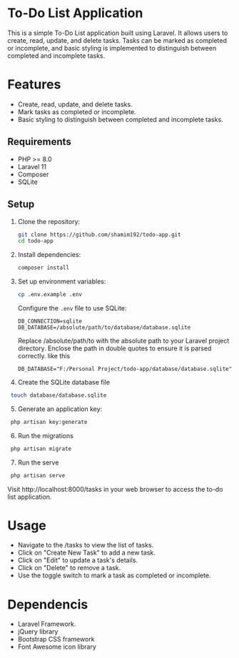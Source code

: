 # To-Do List Application

This is a simple To-Do List application built using Laravel. It allows users to create, read, update, and delete tasks. Tasks can be marked as completed or incomplete, and basic styling is implemented to distinguish between completed and incomplete tasks.

# Features
- Create, read, update, and delete tasks.
- Mark tasks as completed or incomplete.
- Basic styling to distinguish between completed and incomplete tasks.

## Requirements

- PHP >= 8.0
- Laravel 11
- Composer
- SQLite

## Setup

1. Clone the repository:
   ```bash
   git clone https://github.com/shamim192/todo-app.git
   cd todo-app
   ```

2. Install dependencies:
   ```bash
   composer install
   ```

3. Set up environment variables:
   ```bash
   cp .env.example .env
   ```

   Configure the `.env` file to use SQLite:
   ```dotenv
   DB_CONNECTION=sqlite
   DB_DATABASE=/absolute/path/to/database/database.sqlite
   ```

   Replace /absolute/path/to with the absolute path to your Laravel project directory.
   Enclose the path in double quotes to ensure it is parsed correctly. like this 
   ```dotenv
   DB_DATABASE="F:/Personal Project/todo-app/database/database.sqlite"
   ```

4. Create the SQLite database file
 ```bash
  touch database/database.sqlite
   ```
5. Generate an application key:
 ```bash
  php artisan key:generate
   ```
6. Run the migrations
 ```bash
  php artisan migrate
   ```
7. Run the serve
 ```bash
  php artisan serve
   ```

   Visit http://localhost:8000/tasks in your web browser to access the to-do list application.

# Usage

- Navigate to the /tasks to view the list of tasks.
- Click on "Create New Task" to add a new task.
- Click on "Edit" to update a task's details.
- Click on "Delete" to remove a task.
- Use the toggle switch to mark a task as completed or incomplete.

# Dependencis

- Laravel Framework.
- jQuery library
- Bootstrap CSS framework
- Font Awesome icon library